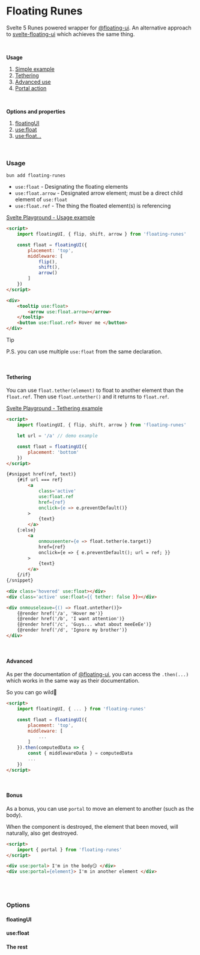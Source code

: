 # Floating Runes

Svelte 5 Runes powered wrapper for [@floating-ui](https://floating-ui.com). An alternative approach to [svelte-floating-ui](https://github.com/fedorovvvv/svelte-floating-ui) which achieves the same thing.

<br>

**Usage**

1. [Simple example](#usage)
1. [Tethering](#tethering)
1. [Advanced use](#advanced)
1. [Portal action](#bonus)

<br>

**Options and properties**
1. [floatingUI](#floatingui)
1. [use:float](#usefloat)
1. [use:float...](#the-rest)

<br>

### Usage

`bun add floating-runes`

- `use:float` - Designating the floating elements
- `use:float.arrow` - Designated arrow element; must be a direct child element of `use:float`
- `use:float.ref` - The thing the floated element(s) is referencing

[Svelte Playground - Usage example](https://svelte.dev/playground/)

```html
<script>
	import floatingUI, { flip, shift, arrow } from 'floating-runes'

	const float = floatingUI({
		placement: 'top',
		middleware: [
			flip(),
			shift(),
			arrow()
        ]
	})
</script>

<div>
	<tooltip use:float>
		<arrow use:float.arrow></arrow>
	</tooltip>
	<button use:float.ref> Hover me </button>
</div>
```

> [!TIP]  
> P.S. you can use multiple `use:float` from the same declaration.

<br>

#### Tethering

You can use `float.tether(element)` to float to another element than the `float.ref`. Then use `float.untether()` and it returns to `float.ref`.

[Svelte Playground - Tethering example](https://svelte.dev/playground/)

```html
<script>
	import floatingUI, { flip, shift, arrow } from 'floating-runes'

	let url = '/a' // demo example

	const float = floatingUI({
		placement: 'bottom'
	})
</script>

{#snippet href(ref, text)}
	{#if url === ref}
		<a
			class='active' 
			use:float.ref 
			href={ref} 
			onclick={e => e.preventDefault()}
		> 
			{text}
		</a>
	{:else}
		<a
			onmouseenter={e => float.tether(e.target)}
			href={ref}
			onclick={e => { e.preventDefault(); url = ref; }}
		>
			{text}
		</a>
	{/if}
{/snippet}

<div class='hovered' use:float></div>
<div class='active' use:float={{ tether: false }}></div>

<div onmouseleave={() => float.untether()}>
	{@render href('/a', 'Hover me')}
	{@render href('/b', 'I want attention')}
	{@render href('/c', 'Guys... what about meeEeEe')}
	{@render href('/d', 'Ignore my brother')}
</div>
```

<br>

#### Advanced

As per the documentation of [@floating-ui](https://floating-ui.com/docs/middleware#data),
you can access the `.then(...)` which works in the same way as their documentation.

So you can go wild🦒

```html
<script>
	import floatingUI, { ... } from 'floating-runes'

	const float = floatingUI({
		placement: 'top',
		middleware: [
			...
        ]
	}).then(computedData => {
		const { middlewareData } = computedData
		...
	})
</script>
```

<br>

#### Bonus

As a bonus, you can use `portal` to move an element to another (such as the body).

When the component is destroyed, the element that been moved, will naturally, also get destroyed.

```html
<script>
	import { portal } from 'floating-runes'
</script>

<div use:portal> I'm in the body😏 </div>
<div use:portal={element}> I'm in another element </div>
```

<br>
<br>

### Options

#### floatingUI

#### use:float

#### The rest

